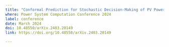 ```yaml
---
title: "Conformal Prediction for Stochastic Decision-Making of PV Power in Electricity Markets"
where: Power System Computation Conference 2024
label: conference
date: March 2024
doi: 10.48550/arXiv.2403.20149
link: https://doi.org/10.48550/arXiv.2403.20149

---
```

